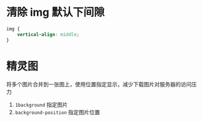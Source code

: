 # 清除 img 默认下间隙

```CSS
img {
    vertical-align: middle;
}
```

# 精灵图

将多个图片合并到一张图上，使用位置指定显示，减少下载图片对服务器的访问压力
1. `1background` 指定图片
2. `background-position` 指定图片位置